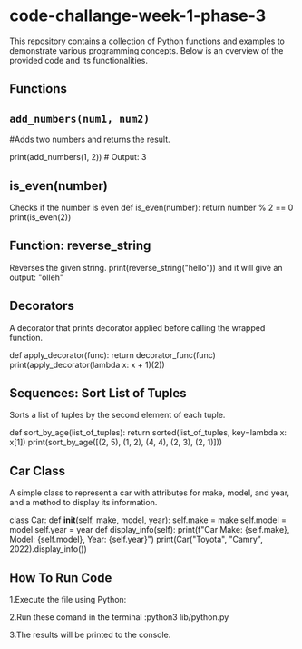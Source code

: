# code-challange-week-1-phase-3

This repository contains a collection of Python functions and examples to demonstrate various programming concepts. Below is an overview of the provided code and its functionalities.

## Functions

## `add_numbers(num1, num2)`

#Adds two numbers and returns the result.

print(add_numbers(1, 2))  # Output: 3

## is_even(number)

Checks if the number is even
def is_even(number):
    return number % 2 == 0
print(is_even(2))

## Function: reverse_string

Reverses the given string.
print(reverse_string("hello")) and it will give an output: "olleh"

## Decorators

A decorator that prints decorator applied before calling the wrapped function.

def apply_decorator(func):
    return decorator_func(func)
print(apply_decorator(lambda x: x + 1)(2))


## Sequences: Sort List of Tuples 
Sorts a list of tuples by the second element of each tuple.

def sort_by_age(list_of_tuples):
    return sorted(list_of_tuples, key=lambda x: x[1])
print(sort_by_age([(2, 5), (1, 2), (4, 4), (2, 3), (2, 1)]))

## Car Class
A simple class to represent a car with attributes for make, model, and year, and a method to display its information.

class Car:
    def __init__(self, make, model, year):
        self.make = make
        self.model = model
        self.year = year
    def display_info(self):
        print(f"Car Make: {self.make}, Model: {self.model}, Year: {self.year}")
print(Car("Toyota", "Camry", 2022).display_info())

## How To Run Code
1.Execute the file using Python:

2.Run these comand in the terminal :python3 lib/python.py

3.The results will be printed to the console.